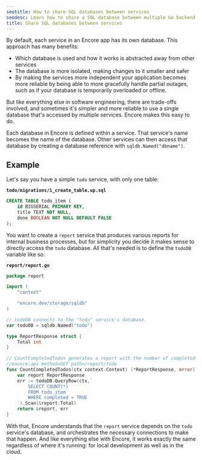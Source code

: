 ```yaml
---
seotitle: How to share SQL databases between services
seodesc: Learn how to share a SQL database between multiple Go backend services using Encore.
title: Share SQL databases between services
---
```


By default, each service in an Encore app has its own database. This approach has many benefits: 
- Which database is used and how it works is abstracted away from other services
- The database is more isolated, making changes to it smaller and safer
- By making the services more independent your application becomes more reliable by being able to more gracefully handle partial outages, such as if your database is temporarily overloaded or offline.

But like everything else in software engineering, there are trade-offs involved, and sometimes it's simpler and more reliable to use a single database that's accessed by multiple services. Encore makes this easy to do.

Each database in Encore is defined within a service. That service's name becomes the name of the database. Other services can then access that database by creating a database reference with `sqldb.Named("dbname")`.

## Example

Let's say you have a simple `todo` service, with only one table:

**`todo/migrations/1_create_table.up.sql`**

```sql
CREATE TABLE todo_item (
    id BIGSERIAL PRIMARY KEY,
    title TEXT NOT NULL,
    done BOOLEAN NOT NULL DEFAULT FALSE
);
```

You want to create a `report` service that produces various reports for internal business processes, but for simplicity you decide it makes sense to directly access the `todo` database. All that's needed is to define the `todoDB` variable like so:

**`report/report.go`**

```go
package report

import (
	"context"

	"encore.dev/storage/sqldb"
)

// todoDB connects to the "todo" service's database.
var todoDB = sqldb.Named("todo")

type ReportResponse struct {
    Total int
}

// CountCompletedTodos generates a report with the number of completed todo items.
//encore:api method=GET path=/report/todo
func CountCompletedTodos(ctx context.Context) (*ReportResponse, error) {
    var report ReportResponse
    err := todoDB.QueryRow(ctx,`
        SELECT COUNT(*)
        FROM todo_item
        WHERE completed = TRUE
    `).Scan(&report.Total)
    return &report, err
}
```

With that, Encore understands that the `report` service depends on the `todo` service's database, and orchestrates the necessary connections to make that happen. And like everything else with Encore, it works exactly the same regardless of where it's running: for local development as well as in the cloud.
